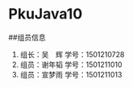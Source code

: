 # PkuJava10

##组员信息

1. 组长：吴&emsp;辉    学号：1501210728  
2. 组员：谢年韬    学号：1501211010  
3. 组员：宣梦雨    学号：1501211013
